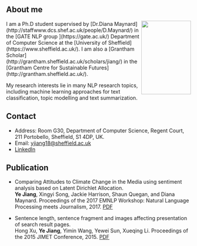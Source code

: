 
## About me
<img src="https://ye-jiang.github.io/images/my_head.JPG" width="135" height="200" align="right">
I am a Ph.D student supervised by [Dr.Diana Maynard](http://staffwww.dcs.shef.ac.uk/people/D.Maynard/) in the [GATE NLP group ](https://gate.ac.uk/) Department of Computer Science at the [University of Sheffield](https://www.sheffield.ac.uk/). I am also a [Grantham Scholar](http://grantham.sheffield.ac.uk/scholars/jiang/) in the [Grantham Centre for Sustainable Futures](http://grantham.sheffield.ac.uk/).

My research interests lie in many NLP research topics, including machine learning approaches for text classification, topic modelling and text summarization. 

## Contact

*   Address: Room G30, Department of Computer Science, Regent Court, 211 Portobello, Sheffield, S1 4DP, UK.
*   Email: yjiang18@sheffield.ac.uk
*   [LinkedIn](https://www.linkedin.com/in/ye-jiang-357162175/)

## Publication
-  Comparing Attitudes to Climate Change in the Media using sentiment analysis based on Latent Dirichlet Allocation.  
**Ye Jiang**, Xingyi Song, Jackie Harrison, Shaun Quegan, and Diana Maynard. Proceedings of the 2017 EMNLP Workshop: Natural   Language Processing meets Journalism, 2017. [PDF](http://www.aclweb.org/anthology/W17-4205)

-  Sentence length, sentence fragment and images affecting presentation of search result pages.  
Hong Xu, **Ye Jiang**, Yimin Wang, Yewei Sun, Xueqing Li. Proceedings of the 2015 JIMET Conference, 2015. [PDF](https://www.atlantis-press.com/proceedings/jimet-15/25843728)
   


